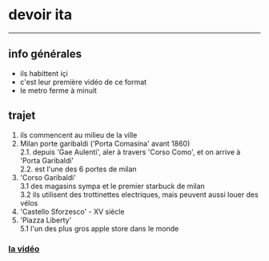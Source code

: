 # devoir ita
----
## info générales
- ils habittent içi
- c'est leur première vidéo de ce format
- le metro ferme à minuit
## trajet
1. ils commencent au milieu de la ville
2. Milan porte garibaldi ('Porta Comasina' avant 1860)<br>
2.1. depuis 'Gae Aulenti', aler à travers 'Corso Como', et on arrive à 'Porta Garibaldi' <br>
2.2. est l'une des 6 portes de milan
3. 'Corso Garibaldi' <br>
3.1 des magasins sympa et le premier starbuck de milan <br>
3.2 ils utilisent des trottinettes electriques, mais peuvent aussi louer des vélos
4. 'Castello Sforzesco' - XV siècle
5. 'Piazza Liberty' <br>
5.1 l'un des plus gros apple store dans le monde
### [la vidéo](https://www.youtube.com/watch?v=xNkSJLOAm10)